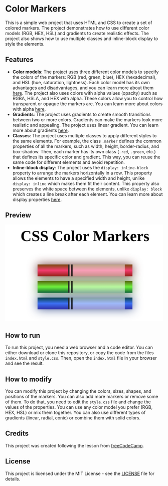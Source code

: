# Color Markers

This is a simple web project that uses HTML and CSS to create a set of colored markers. The project demonstrates how to use different color models (RGB, HEX, HSL) and gradients to create realistic effects. The project also shows how to use multiple classes and inline-block display to style the elements.

## Features

- **Color models**: The project uses three different color models to specify the colors of the markers: RGB (red, green, blue), HEX (hexadecimal), and HSL (hue, saturation, lightness). Each color model has its own advantages and disadvantages, and you can learn more about them [here](https://www.w3schools.com/colors/). The project also uses colors with alpha values (opacity) such as RGBA, HSLA, and HEX with alpha. These colors allow you to control how transparent or opaque the markers are. You can learn more about colors with alpha [here](https://www.w3schools.com/css/css3_colors.asp).
- **Gradients**: The project uses gradients to create smooth transitions between two or more colors. Gradients can make the markers look more realistic and appealing. The project uses linear gradient. You can learn more about gradients [here](https://www.w3schools.com/css/css3_gradients.asp).
- **Classes**: The project uses multiple classes to apply different styles to the same elements. For example, the class `.marker` defines the common properties of all the markers, such as width, height, border-radius, and box-shadow. Then, each marker has its own class (`.red`, `.green`, etc.) that defines its specific color and gradient. This way, you can reuse the same code for different elements and avoid repetition.
- **Inline-block display**: The project uses the `display: inline-block` property to arrange the markers horizontally in a row. This property allows the elements to have a specified width and height, unlike `display: inline` which makes them fit their content. This property also preserves the white space between the elements, unlike `display: block` which creates a line break after each element. You can learn more about display properties [here](https://www.w3schools.com/css/css_display_visibility.asp).

## Preview

![Preview of the color markers](preview.png)

## How to run

To run this project, you need a web browser and a code editor. You can either download or clone this repository, or copy the code from the files `index.html` and `style.css`. Then, open the `index.html` file in your browser and see the result.

## How to modify

You can modify this project by changing the colors, sizes, shapes, and positions of the markers. You can also add more markers or remove some of them. To do that, you need to edit the `style.css` file and change the values of the properties. You can use any color model you prefer (RGB, HEX, HSL) or mix them together. You can also use different types of gradients (linear, radial, conic) or combine them with solid colors.

## Credits

This project was created following the lesson from [freeCodeCamp](https://www.freecodecamp.org/learn/2022/responsive-web-design/learn-css-colors-by-building-a-set-of-colored-markers/step-1).

## License

This project is licensed under the MIT License - see the [LICENSE](LICENSE) file for details.